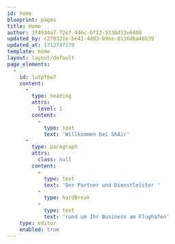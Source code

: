 ```yaml
---
id: home
blueprint: pages
title: Home
author: 3f4934a7-72ef-446c-bf12-5336d13e6898
updated_by: c2f8321e-be41-4d83-b9ee-8136dba46b39
updated_at: 1712747179
template: home
layout: layout/default
page_elements:
  -
    id: lutpf6w7
    content:
      -
        type: heading
        attrs:
          level: 1
        content:
          -
            type: text
            text: 'Willkommen bei ShAir'
      -
        type: paragraph
        attrs:
          class: null
        content:
          -
            type: text
            text: 'Der Partner und Dienstleister '
          -
            type: hardBreak
          -
            type: text
            text: 'rund um Ihr Business am Flughafen'
    type: editor
    enabled: true
---
```

